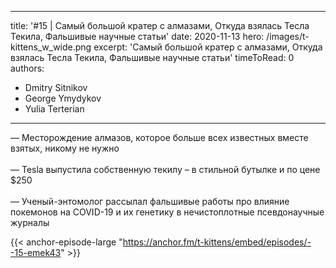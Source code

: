 
---
title: '#15 | Самый большой кратер с алмазами, Откуда взялась Тесла Текила, Фальшивые научные статьи'
date: 2020-11-13
hero: /images/t-kittens_w_wide.png
excerpt: 'Самый большой кратер с алмазами, Откуда взялась Тесла Текила, Фальшивые научные статьи'
timeToRead: 0
authors:
  - Dmitry Sitnikov
  - George Ymydykov
  - Yulia Terterian
---

— Месторождение алмазов, которое больше всех известных вместе взятых, никому не нужно
<br/><br/>— Tesla выпустила собственную текилу – в стильной бутылке и по цене $250
<br/><br/>— Ученый-энтомолог рассылал фальшивые работы про влияние покемонов на COVID-19 и их генетику в нечистоплотные псевдонаучные журналы

{{< anchor-episode-large "https://anchor.fm/t-kittens/embed/episodes/--15-emek43" >}}
